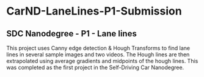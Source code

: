 # CarND-LaneLines-P1-Submission
SDC Nanodegree - P1 - Lane lines
---
This project uses Canny edge detection & Hough Transforms to find lane lines in several sample images and two videos. The Hough lines are then extrapolated using average gradients and midpoints of the hough lines. This was completed as the first project in the Self-Driving Car Nanodegree.
